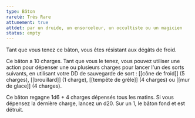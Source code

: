 ```yaml
---
type: Bâton
rareté: Très Rare
attunement: true
attdet: par un druide, un ensorceleur, un occultiste ou un magicien
status: empty
---
```

Tant que vous tenez ce bâton, vous êtes résistant aux dégâts de froid.

Ce bâton a 10 charges. Tant que vous le tenez, vous pouvez utiliser une action pour dépenser une ou plusieurs charges pour lancer l'un des sorts suivants, en utilisant votre DD de sauvegarde de sort : [[cône de froid]] (5 charges), [[brouillard]] (1 charge), [[tempête de grêle]] (4 charges) ou [[mur de glace]] (4 charges).

Ce bâton regagne 1d6 + 4 charges dépensés tous les matins. Si vous dépensez la dernière charge, lancez un d20.  Sur un 1, le bâton fond et est détruit.